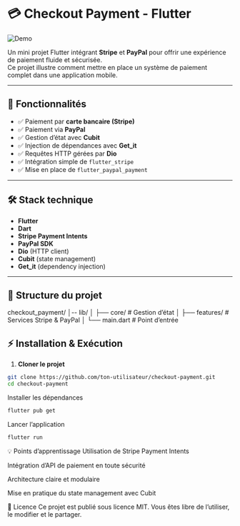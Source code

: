 # 💳 Checkout Payment - Flutter

![Demo](https://github.com/user-attachments/assets/7331e19c-e630-4e09-a52e-e0fc0bf5622e)

Un mini projet Flutter intégrant **Stripe** et **PayPal** pour offrir une expérience de paiement fluide et sécurisée.  
Ce projet illustre comment mettre en place un système de paiement complet dans une application mobile.

---

## 🚀 Fonctionnalités
- ✅ Paiement par **carte bancaire (Stripe)**
- ✅ Paiement via **PayPal**
- ✅ Gestion d’état avec **Cubit**
- ✅ Injection de dépendances avec **Get_it**
- ✅ Requêtes HTTP gérées par **Dio**
- ✅ Intégration simple de `flutter_stripe`
- ✅ Mise en place de `flutter_paypal_payment`

---

## 🛠️ Stack technique
- **Flutter**
- **Dart**
- **Stripe Payment Intents**
- **PayPal SDK**
- **Dio** (HTTP client)
- **Cubit** (state management)
- **Get_it** (dependency injection)

---

## 📂 Structure du projet
checkout_payment/
│-- lib/
│ ├── core/ # Gestion d’état
│ ├── features/ # Services Stripe & PayPal
│ └── main.dart # Point d’entrée


## ⚡ Installation & Exécution

1. **Cloner le projet**
```bash
git clone https://github.com/ton-utilisateur/checkout-payment.git
cd checkout-payment
```
Installer les dépendances

```bash
flutter pub get
```
Lancer l’application

```bash
flutter run
```

💡 Points d’apprentissage
Utilisation de Stripe Payment Intents

Intégration d’API de paiement en toute sécurité

Architecture claire et modulaire

Mise en pratique du state management avec Cubit


📄 Licence
Ce projet est publié sous licence MIT.
Vous êtes libre de l’utiliser, le modifier et le partager.
